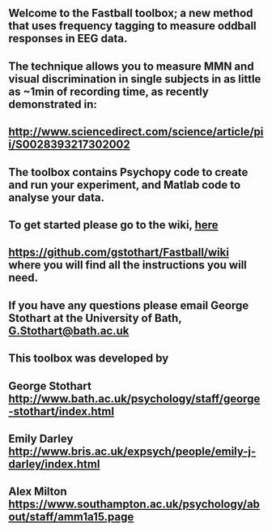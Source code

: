 ## Welcome to the Fastball toolbox; a new method that uses frequency tagging to measure oddball responses in EEG data.

## The technique allows you to measure MMN and visual discrimination in single subjects in as little as ~1min of recording time, as recently demonstrated in:

## http://www.sciencedirect.com/science/article/pii/S0028393217302002 

## The toolbox contains Psychopy code to create and run your experiment, and Matlab code to analyse your data. 

## To get started please go to the wiki, <a href="https://github.com/gstothart/Fastball/wiki">here</a> 

## <https://github.com/gstothart/Fastball/wiki> where you will find all the instructions you will need.

## If you have any questions please email George Stothart at the University of Bath, G.Stothart@bath.ac.uk

## This toolbox was developed by

## George Stothart http://www.bath.ac.uk/psychology/staff/george-stothart/index.html
## Emily Darley http://www.bris.ac.uk/expsych/people/emily-j-darley/index.html
## Alex Milton https://www.southampton.ac.uk/psychology/about/staff/amm1a15.page































